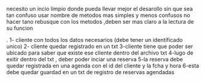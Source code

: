 
necesito un incio limpio  donde pueda llevar mejor el desarollo  sin que sea tan confuso 
usar nombre de metodos mas simples y menos confusos 
no hacer tano rebusque con los metodos ,deben ser mas claro a la lectura de su funcion

.
1- cliente con todos los datos necesarios (debe tener un identificado unico)
2- cliente quedar registrado en un txt
3-cliente tiene que poder ser ubicado  para saber que existe ese cliente dentro del archivo txt
4-lugo de exitir dentro del txt , deber poder inciar una reserva 
5-la reserva debe quedar registrada en una agenda con el id del cliente y la fcha y hora
6-esta debe quedar guardad en un txt de registro de reservas agendadas
